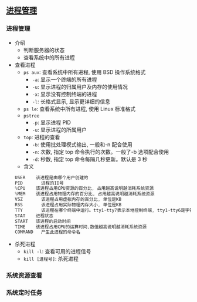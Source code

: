 ## [进程管理](https://static.zhufengpeixun.com/grow/html/125.7.linux-system.html)

### 进程管理

- 介绍
  - 判断服务器的状态
  - 查看系统中的所有进程
- 查看进程
  - `ps aux`: 查看系统中所有进程, 使用 BSD 操作系统格式
    - `-a`: 显示一个终端的所有进程
    - `-u`: 显示进程的归属用户及内存的使用情况
    - `-x`: 显示没有控制终端的进程
    - `-l`: 长格式显示, 显示更详细的信息
  - `ps le`: 查看系统中所有进程, 使用 Linux 标准格式
  - `pstree`
    - `-p`: 显示进程 PID
    - `-u`: 显示进程的所属用户
  - `top`: 进程的查看
    - `-b`: 使用批处理模式输出, 一般和-n 配合使用
    - `-n`: 次数, 指定 top 命令执行的次数。一般了-b 选项配合使用
    - `-d`: 秒数, 指定 top 命令每隔几秒更新。默认是 3 秒
  - 含义
  ```js
  USER	  该进程是由哪个用户创建的
  PID	    进程的ID号
  %CPU	  该进程占用CPU资源的百分比, 占用越高说明越消耗系统资源
  %MEM	  该进程占用物理内存的百分比, 占用越高说明越消耗系统资源
  VSZ	    该进程占用虚拟内存的百分比, 单位是KB
  RSS	    该进程占用实际物理内存大小, 单位是KB
  TTY	    该进程在哪个终端中运行。tty1~tty7表示本地控制终端, tty1~tty6是字符终端, tty7是图形终端。pts/0~255   代表虚拟终端, ?表示此终端是系统启动的
  STAT	  进程状态
  START	  该进程的启动时间
  TIME	  该进程占用CPU的运算时间,数值越高说明越消耗系统资源
  COMMAND	产生此进程的命令名
  ```
- 杀死进程
  - `kill -l`: 查看可用的进程信号
  - `kill [进程号]`: 杀死进程

### 系统资源查看

### 系统定时任务
